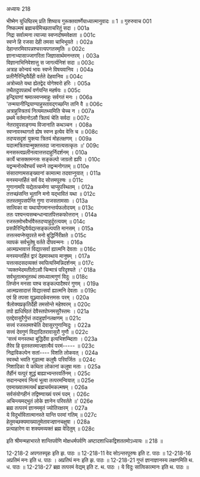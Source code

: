 अध्यायः 218

भीष्मेण युधिष्ठिरम् प्रति शिष्याय गुरूक्तवार्ष्णेयाध्यात्मानुवादः ॥ 1 ॥
गुरुरुवाच 	001  
निष्कल्मषं ब्रह्मचर्यमिच्छताचरितुं सदा ।	001a  
निद्रा सर्वात्मना त्याज्या स्वप्नदोषमवेक्षता ॥	001c  
स्वप्ने हि रजसा देही तमसा चाभिभूयते ।	002a  
देहान्तरमिवापन्नश्चरत्यपगतस्मृतिः ॥	002c  
ज्ञानाभ्यासाज्जागरिता जिज्ञासार्थमनन्तरम् ।	003a  
विज्ञानाभिनिवेशात्तु स जागर्त्यनिशं सदा ॥	003c  
अत्राह कोन्वयं भावः स्वप्ने विषयवानिव ।	004a  
प्रलीनैरिन्द्रियैर्देही वर्तते देहवानिव ॥	004c  
अत्रोच्यते यथा ह्येतद्वेद योगेश्वरो हरिः ।	005a  
तथैतदुपपन्नार्थं वर्णयन्ति महर्षयः ॥	005c  
इन्द्रियाणां श्रमात्स्वप्नमाहुः सर्वगतं मनः ।	006a  
\'तन्मयानीन्द्रियाण्याहुस्तावद्गच्छन्ति तानि वै ॥	006c  
अत्राहुस्त्रितयं नित्यमतथ्यमिति चेच्च न ।	007a  
प्रथमे वर्तमानोऽसौ त्रितयं चेति सर्वदा ॥	007c  
नेतरावुपसङ्गम्य विजानाति कथञ्चन ।	008a  
स्वप्नावस्थागतो ह्येष स्वप्न इत्येव वेत्ति च ॥	008c  
तदप्यसदृशं युक्त्या त्रितयं मोहलक्षणम् ।	009a  
यदात्मत्रितयान्मुक्तस्तदा जानात्यसत्कृतः ॥\'	009c  
मनसस्त्वप्रलीनत्वात्तत्तदाहुर्निदर्शनम् ।	010a  
कार्ये चासक्तमनसः सङ्कल्पो जाग्रतो ह्यपि ।	010c  
यद्वन्मनोरथैश्चर्यं स्वप्ने तद्वन्मनोगतम् ॥	010e  
संसाराणामसङ्ख्यानां कामात्मा तदवाप्नुयात् ।	011a  
मनस्यन्तर्हितं सर्वं वेद सोत्तमपूरुषः ॥	011c  
गुणानामपि यद्येतत्कर्मणा चाप्युपस्थितम् ।	012a  
तत्तच्छंसन्ति भूतानि मनो यद्भावितं यथा ॥	012c  
ततस्तमुपसर्पन्ति गुणा राजसतामसाः ।	013a  
सात्विका वा यथायोगमानन्तर्यफलोदयम् ॥	013c  
ततः पश्यन्त्यसम्बन्धान्वातपित्तकफोत्तरान् ।	014a  
रजस्तमोभवैर्भावैस्तदप्याहुर्दुरत्ययम् ॥	014c  
प्रसन्नैरिन्द्रियैर्यद्यत्सङ्कल्पयति मानसम् ।	015a  
तत्तत्स्वप्नेप्युपरते मनो बुद्धिर्निरीक्षते ॥	015c  
व्यापकं सर्वभूतेषु वर्तते दीपवन्मनः ।	016a  
आत्मप्रभावात्तं विद्यात्सर्वा ह्यात्मनि देवताः ॥	016c  
मनस्यन्तर्हितं द्वारं देहमास्थाय मानुषम् ।	017a  
यत्तत्सदसदव्यक्तं स्वपित्यस्मिन्निदर्शनम् ॥	017c  
\'व्यक्तभेदमतीतोऽसौ चिन्मात्रं परिदृश्यते ।\'	018a  
सर्वभूतात्मभूतस्थं तमध्यात्मगुणं विदुः ॥	018c  
लिप्सेन मनसा यश्च सङ्कल्पादैश्वरं गुणम् ।	019a  
आत्मप्रसादात्तं विद्यात्सर्वा ह्यात्मनि देवताः ॥	019c  
एवं हि तपसा युञ्ज्यादर्कवत्तमसः परम् ।	020a  
त्रैलोक्यप्रकृतिर्देही तमसोन्ते महेश्वरम् ॥	020c  
तपो ह्यधिष्ठितं देवैस्तपोघ्नमसुरैस्तमः ।	021a  
एतद्देवासुरैर्गुप्तं तदाहुर्ज्ञानलक्षणम् ॥	021c  
सत्त्वं रजस्तमश्चेति देवासुरगुणान्विदुः ।	022a  
सत्त्वं देवगुणं विद्यादितरावासुरौ गुणौ ॥	022c  
\'सत्त्वं मनस्तथा बुद्धिर्देवा इत्यभिशम्ब्दिताः ।	023a  
तैरेव हि वृतस्तस्माज्ज्ञात्वैवं परमं----- ॥	023c  
निद्राविकल्पेन सतां---- विशति लोकवत् ।	024a  
स्वस्थो भवति गूढात्मा कलुषैः परिवर्जितः ॥	024c  
निशादिका ये कथिता लोकानां कलुषा मताः ।	025a  
तैर्हीनं यत्पुरं शुद्धं बाह्याभ्यन्तरवर्तिनम् ।	025c  
सदानन्दमयं नित्यं भूत्वा तत्परमन्वियात् ॥	025e  
एवमाख्यातमत्यर्थं ब्रह्मचर्यमकल्मषम् ।	026a  
सर्वसंयोगहीनं तद्विष्ण्वाख्यं परमं पदम् ।	026c  
अचिन्त्यमद्भुतं लोके ज्ञानेन परिवर्तते ॥\'	026e  
ब्रह्म तत्परमं ज्ञानममृतं ज्योतिरक्षरम् ।	027a  
ये विदुर्भावितात्मानस्ते यान्ति परमां गतिम् ॥	027c  
हेतुमच्छक्यमाख्यातुमेतावज्ज्ञानचक्षुषा ।	028a  
प्रत्याहारेण वा शक्यमव्यक्तं ब्रह्म वेदितुम् ॥ 	028c  

इति श्रीमन्महाभारते शान्तिपर्वणि मोक्षधर्मपर्वणि अष्टादशाधिकद्विशततमोऽध्यायः ॥ 218 ॥

12-218-2 अपगतस्पृहः इति झ. पाठः ॥ 12-218-11 वेद सोऽन्तरपूरुषः इति ट. पाठः ॥ 12-218-16 अप्रतिमं मनः इति ध. पाठः । अप्रतिघं मनः इति झ. पाठः ॥ 12-218-21 गुप्तं ज्ञानाज्ञानस्य लक्षणमिति थ. ध. पाठः ॥ 12-218-27 ब्रह्म तत्परमं वेद्यम् इति ट. थ. पाठः । ये विदुः सात्विकात्मानः इति थ. पाठः ॥
